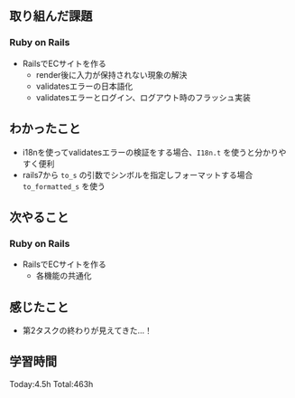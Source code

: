 ## 取り組んだ課題
### Ruby on Rails
- RailsでECサイトを作る
  - render後に入力が保持されない現象の解決
  - validatesエラーの日本語化
  - validatesエラーとログイン、ログアウト時のフラッシュ実装
## わかったこと
- i18nを使ってvalidatesエラーの検証をする場合、`I18n.t` を使うと分かりやすく便利
- rails7から `to_s` の引数でシンボルを指定しフォーマットする場合 `to_formatted_s` を使う
## 次やること
### Ruby on Rails
- RailsでECサイトを作る
  - 各機能の共通化
## 感じたこと
- 第2タスクの終わりが見えてきた...！
## 学習時間
Today:4.5h Total:463h